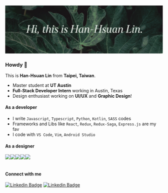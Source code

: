![Banner](https://raw.githubusercontent.com/jercymat/jercymat/master/banner.png)

### Howdy 👋

This is **Han-Hsuan Lin** from **Taipei, Taiwan**.

* Master student at **UT Austin**
* **Full-Stack Developer Intern** working in Austin, Texas
* Design enthusiast working on **UI/UX** and **Graphic Design**!

#### As a developer

* I write `Javascript`, `Typescript`, `Python`, `Kotlin`, `SASS` codes
* Frameworks and Libs like `React`, `Redux`, `Redux-Saga`, `Express.js` are my fav
* I code with `VS Code`, `Vim`, `Android Studio`

#### As a designer

<img src="https://upload.wikimedia.org/wikipedia/commons/thumb/3/33/Figma-logo.svg/160px-Figma-logo.svg.png" align="left" height="48"/>
<img src="https://upload.wikimedia.org/wikipedia/commons/thumb/c/c2/Adobe_XD_CC_icon.svg/246px-Adobe_XD_CC_icon.svg.png" align="left" height="48"/>
<img src="https://upload.wikimedia.org/wikipedia/commons/thumb/f/fb/Adobe_Illustrator_CC_icon.svg/246px-Adobe_Illustrator_CC_icon.svg.png" align="left" height="48"/>
<img src="https://upload.wikimedia.org/wikipedia/commons/thumb/a/af/Adobe_Photoshop_CC_icon.svg/246px-Adobe_Photoshop_CC_icon.svg.png" align="left" height="48"/>
<img src="https://upload.wikimedia.org/wikipedia/commons/thumb/4/48/Adobe_InDesign_CC_icon.svg/246px-Adobe_InDesign_CC_icon.svg.png" align="left" height="48"/>

<br />
<br />

#### Connect with me

[![Linkedin Badge](https://img.shields.io/badge/LinkedIn-0077B5?style=for-the-badge&logo=linkedin&logoColor=white)](https://www.linkedin.com/in/han-hsuan-lin/)
[![Linkedin Badge](https://img.shields.io/badge/email-hhl@utexas.edu-D14836?style=for-the-badge&logo=gmail&logoColor=white)](mailto:hhl@utexas.edu)